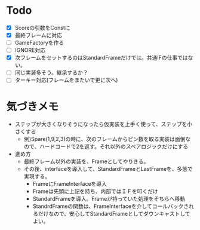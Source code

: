 # Todo
- [x] Scoreの引数をConstに
- [x] 最終フレームに対応
- [ ] GameFactoryを作る
- [ ] IGNORE対応
- [x] 次フレームをセットするのはStandardFrameだけでは。共通IFの仕事ではない。
- [ ] 同じ実装多そう。継承するか？
- [ ] ターキー対応(フレームをまたいで更に次へ)
 
# 気づきメモ
- ステップが大きくなりそうになったら仮実装を上手く使って、ステップを小さくする
  - 例)Spare(1,9,2,3)の時に、次のフレームからピン数を取る実装は面倒なので、ハードコードで2を返す。それ以外のスペアロジックだけにする
- 進め方
  - 最終フレーム以外の実装を、Frameとしてやりきる。
  - その後、interfaceを導入して、StandardFrameとLastFrameを、多態で実現する。
    - FrameにFrameInterfaceを導入
    - Frameは先頭に上記を持ち、内部ではＩＦを叩くだけ
    - StandardFrameを導入。Frameが持っていた処理をそちらへ移動
    - StandrdFrameの関数は、FrameInterfaceを介してコールバックされるだけなので、安心してStandardFrameとしてダウンキャストしてよい。